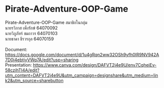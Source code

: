# Pirate-Adventure-OOP-Game
Pirate-Adventure-OOP-Game 
สมาชิกในกลุ่ม<br>
นายรวิภาส เพ็งรักษ์ 64070092 <br>
นายวิภูภัทร์ ชมถาวร 64070103 <br>
นายธาดา ธีรวรกุล 64070159<br>
<br>
Document: https://docs.google.com/document/d/1u4gRqn2ww32OSh9yfh0IR9NV942A7D0j4ebtjyVWq7A/edit?usp=sharing<br>
Presentation: https://www.canva.com/design/DAFVT2j4e9U/env7CqheiEv-58czihTI4A/edit?utm_content=DAFVT2j4e9U&utm_campaign=designshare&utm_medium=link2&utm_source=sharebutton<br>
